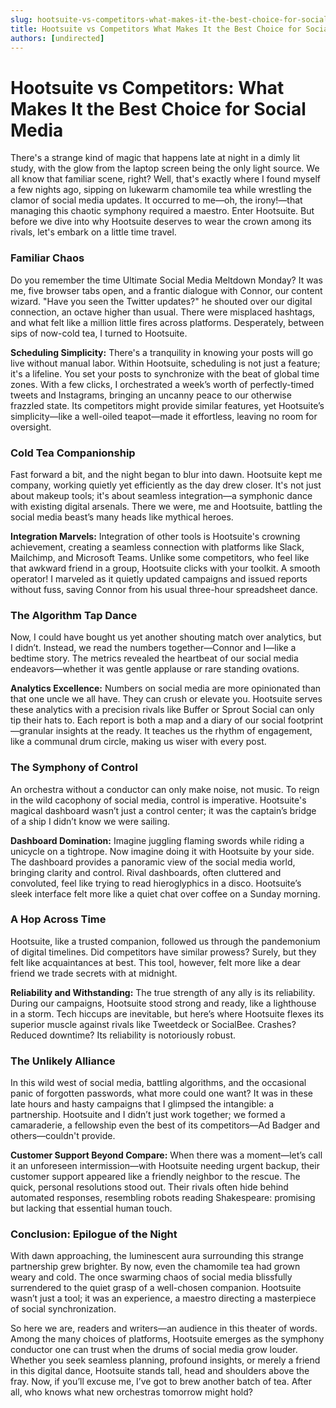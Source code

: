 ```yaml
---
slug: hootsuite-vs-competitors-what-makes-it-the-best-choice-for-social-media
title: Hootsuite vs Competitors What Makes It the Best Choice for Social Media
authors: [undirected]
---
```


# Hootsuite vs Competitors: What Makes It the Best Choice for Social Media

There's a strange kind of magic that happens late at night in a dimly lit study, with the glow from the laptop screen being the only light source. We all know that familiar scene, right? Well, that's exactly where I found myself a few nights ago, sipping on lukewarm chamomile tea while wrestling the clamor of social media updates. It occurred to me—oh, the irony!—that managing this chaotic symphony required a maestro. Enter Hootsuite. But before we dive into why Hootsuite deserves to wear the crown among its rivals, let's embark on a little time travel.

### Familiar Chaos

Do you remember the time Ultimate Social Media Meltdown Monday? It was me, five browser tabs open, and a frantic dialogue with Connor, our content wizard. "Have you seen the Twitter updates?" he shouted over our digital connection, an octave higher than usual. There were misplaced hashtags, and what felt like a million little fires across platforms. Desperately, between sips of now-cold tea, I turned to Hootsuite. 

**Scheduling Simplicity:** There's a tranquility in knowing your posts will go live without manual labor. Within Hootsuite, scheduling is not just a feature; it's a lifeline. You set your posts to synchronize with the beat of global time zones. With a few clicks, I orchestrated a week’s worth of perfectly-timed tweets and Instagrams, bringing an uncanny peace to our otherwise frazzled state. Its competitors might provide similar features, yet Hootsuite’s simplicity—like a well-oiled teapot—made it effortless, leaving no room for oversight.

### Cold Tea Companionship

Fast forward a bit, and the night began to blur into dawn. Hootsuite kept me company, working quietly yet efficiently as the day drew closer. It's not just about makeup tools; it's about seamless integration—a symphonic dance with existing digital arsenals. There we were, me and Hootsuite, battling the social media beast’s many heads like mythical heroes.

**Integration Marvels:** Integration of other tools is Hootsuite's crowning achievement, creating a seamless connection with platforms like Slack, Mailchimp, and Microsoft Teams. Unlike some competitors, who feel like that awkward friend in a group, Hootsuite clicks with your toolkit. A smooth operator! I marveled as it quietly updated campaigns and issued reports without fuss, saving Connor from his usual three-hour spreadsheet dance. 

### The Algorithm Tap Dance

Now, I could have bought us yet another shouting match over analytics, but I didn’t. Instead, we read the numbers together—Connor and I—like a bedtime story. The metrics revealed the heartbeat of our social media endeavors—whether it was gentle applause or rare standing ovations.

**Analytics Excellence:** Numbers on social media are more opinionated than that one uncle we all have. They can crush or elevate you. Hootsuite serves these analytics with a precision rivals like Buffer or Sprout Social can only tip their hats to. Each report is both a map and a diary of our social footprint—granular insights at the ready. It teaches us the rhythm of engagement, like a communal drum circle, making us wiser with every post.

### The Symphony of Control

An orchestra without a conductor can only make noise, not music. To reign in the wild cacophony of social media, control is imperative. Hootsuite's magical dashboard wasn’t just a control center; it was the captain’s bridge of a ship I didn’t know we were sailing.

**Dashboard Domination:** Imagine juggling flaming swords while riding a unicycle on a tightrope. Now imagine doing it with Hootsuite by your side. The dashboard provides a panoramic view of the social media world, bringing clarity and control. Rival dashboards, often cluttered and convoluted, feel like trying to read hieroglyphics in a disco. Hootsuite’s sleek interface felt more like a quiet chat over coffee on a Sunday morning.

### A Hop Across Time 

Hootsuite, like a trusted companion, followed us through the pandemonium of digital timelines. Did competitors have similar prowess? Surely, but they felt like acquaintances at best. This tool, however, felt more like a dear friend we trade secrets with at midnight.

**Reliability and Withstanding:** The true strength of any ally is its reliability. During our campaigns, Hootsuite stood strong and ready, like a lighthouse in a storm. Tech hiccups are inevitable, but here’s where Hootsuite flexes its superior muscle against rivals like Tweetdeck or SocialBee. Crashes? Reduced downtime? Its reliability is notoriously robust.

### The Unlikely Alliance

In this wild west of social media, battling algorithms, and the occasional panic of forgotten passwords, what more could one want? It was in these late hours and hasty campaigns that I glimpsed the intangible: a partnership. Hootsuite and I didn’t just work together; we formed a camaraderie, a fellowship even the best of its competitors—Ad Badger and others—couldn't provide. 

**Customer Support Beyond Compare:** When there was a moment—let’s call it an unforeseen intermission—with Hootsuite needing urgent backup, their customer support appeared like a friendly neighbor to the rescue. The quick, personal resolutions stood out. Their rivals often hide behind automated responses, resembling robots reading Shakespeare: promising but lacking that essential human touch.

### Conclusion: Epilogue of the Night

With dawn approaching, the luminescent aura surrounding this strange partnership grew brighter. By now, even the chamomile tea had grown weary and cold. The once swarming chaos of social media blissfully surrendered to the quiet grasp of a well-chosen companion. Hootsuite wasn’t just a tool; it was an experience, a maestro directing a masterpiece of social synchronization.

So here we are, readers and writers—an audience in this theater of words. Among the many choices of platforms, Hootsuite emerges as the symphony conductor one can trust when the drums of social media grow louder. Whether you seek seamless planning, profound insights, or merely a friend in this digital dance, Hootsuite stands tall, head and shoulders above the fray. Now, if you’ll excuse me, I’ve got to brew another batch of tea. After all, who knows what new orchestras tomorrow might hold?
